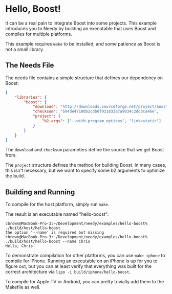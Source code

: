 Hello, Boost!
==

It can be a real pain to integrate Boost into some projects. This example introduces you to Needy by building an executable that uses Boost and compiles for multiple platforms.

This example requires `make` to be installed, and some patience as Boost is not a small library.

The Needs File
--

The needs file contains a simple structure that defines our dependency on Boost:

```json
{
    "libraries": {
        "boost": {
            "download": "http://downloads.sourceforge.net/project/boost/boost/1.59.0/boost_1_59_0.tar.bz2",
            "checksum": "b94de47108b2cdb0f931833a7a9834c2dd3ca46e",
            "project": {
                "b2-args": ["--with-program_options", "link=static"]
            }
        }
    }
}
```

The `download` and `checksum` parameters define the source that we get Boost from.

The `project` structure defines the method for building Boost. In many cases, this isn't necessary, but we want to specify some b2 arguments to optimize the build.

Building and Running
--

To compile for the host platform, simply run `make`.

The result is an executable named "hello-boost":

```
cbrown@MacBook-Pro-3:~/Development/needy/examples/hello-boost% ./build/host/hello-boost
the option '--name' is required but missing
cbrown@MacBook-Pro-3:~/Development/needy/examples/hello-boost% ./build/host/hello-boost --name Chris
Hello, Chris!
```

To demonstrate compilation for other platforms, you can use `make iphone` to compile for iPhone. Running an executable on an iPhone is up for you to figure out, but you can at least verify that everything was built for the correct architecture via `lipo -i build/iphone/hello-boost`.

To compile for Apple TV or Android, you can pretty trivially add them to the Makefile as well.

